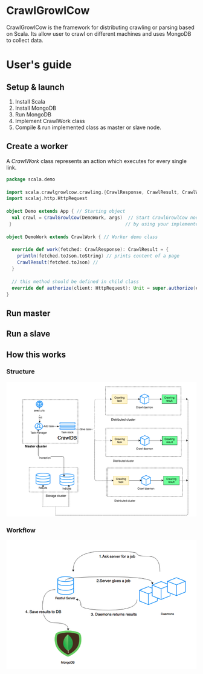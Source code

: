 # CrawlGrowlCow
CrawlGrowlCow is the framework for distributing crawling or parsing based on Scala. Its allow user to crawl on different machines and uses MongoDB to collect data.


# User's guide
## Setup & launch

1. Install Scala
2. Install MongoDB
3. Run MongoDB
4. Implement CrawlWork class
5. Compile & run implemented class as master or slave node.

## Create a worker

A *CrawlWork* class represents an action which executes for every single link.

```scala
package scala.demo

import scala.crawlgrowlcow.crawling.{CrawlResponse, CrawlResult, CrawlWork}
import scalaj.http.HttpRequest

object Demo extends App { // Starting object
  val crawl = CrawlGrowlCow(DemoWork, args)  // Start CrawlGrowlCow node 
 }                                          // by using your implemented class

object DemoWork extends CrawlWork { // Worker demo class

  override def work(fetched: CrawlResponse): CrawlResult = {
    println(fetched.toJson.toString) // prints content of a page
    CrawlResult(fetched.toJson) //
  }

  // this method should be defined in child class
  override def authorize(client: HttpRequest): Unit = super.authorize(client)
}
```
## Run master

## Run a slave

## How this works

### Structure
![alt text](https://github.com/art2rik/CrawlGrowlCow/blob/master/img/structure.png "System structure")

### Workflow
![alt text](https://github.com/art2rik/CrawlGrowlCow/blob/master/img/workflow.png "Workflow")


